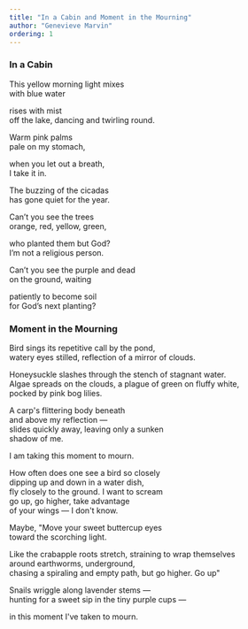 ```yaml
---
title: "In a Cabin and Moment in the Mourning"
author: "Genevieve Marvin"
ordering: 1
---
```


### In a Cabin

This yellow morning light mixes\
with blue water

rises with mist\
off the lake, dancing and twirling round.

Warm pink palms\
pale on my stomach,

when you let out a breath,\
I take it in.

The buzzing of the cicadas\
has gone quiet for the year.

Can’t you see the trees\
orange, red, yellow, green,

who planted them but God?\
I’m not a religious person.

Can’t you see the purple and dead\
on the ground, waiting

patiently to become soil\
for God’s next planting?

### Moment in the Mourning

Bird sings its repetitive call by the pond,\
watery eyes stilled, reflection of a mirror of clouds.

Honeysuckle slashes through the stench of stagnant water.\
Algae spreads on the clouds, a plague of green on fluffy white,\
pocked by pink bog lilies.

A carp's flittering body beneath\
and above my reflection —\
slides quickly away, leaving only a sunken\
shadow of me.

I am taking this moment to mourn.

How often does one see a bird so closely\
dipping up and down in a water dish,\
fly closely to the ground. I want to scream\
go up, go higher, take advantage\
of your wings — I don't know.

Maybe, "Move your sweet buttercup eyes\
toward the scorching light.

Like the crabapple roots stretch, straining to wrap themselves\
around earthworms, underground,\
chasing a spiraling and empty path, but go higher. Go up"

Snails wriggle along lavender stems —\
hunting for a sweet sip in the tiny purple cups —

in this moment I've taken to mourn.
